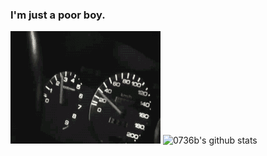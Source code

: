 ### I'm just a poor boy.
![](vtec.gif)
![0736b's github stats](https://github-readme-stats.vercel.app/api?username=0736b)
<!--
**0736b/0736b** is a ✨ _special_ ✨ repository because its `README.md` (this file) appears on your GitHub profile.
![0736b's github stats](https://github-readme-stats.vercel.app/api?username=0736b)
![](vtec.gif)
